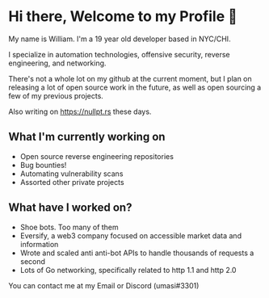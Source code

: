 # Hi there, Welcome to my Profile 👋

My name is William. I'm a 19 year old developer based in NYC/CHI.

I specialize in automation technologies, offensive security, reverse engineering, and networking.

There's not a whole lot on my github at the current moment, but I plan on releasing a lot of open source work in the future, as well as open sourcing a few of my previous projects.

Also writing on https://nullpt.rs these days.

## What I'm currently working on
- Open source reverse engineering repositories
- Bug bounties!
- Automating vulnerability scans
- Assorted other private projects

## What have I worked on?
- Shoe bots. Too many of them
- Eversify, a web3 company focused on accessible market data and information
- Wrote and scaled anti anti-bot APIs to handle thousands of requests a second
- Lots of Go networking, specifically related to http 1.1 and http 2.0

You can contact me at my Email or Discord (umasi#3301)
